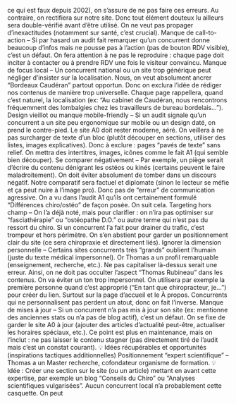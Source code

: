 ce qui est faux depuis 2002), on s’assure de ne pas faire ces erreurs. Au contraire, on rectifiera sur notre site. Donc tout élément douteux lu ailleurs sera double-vérifié avant d’être utilisé. On ne veut pas propager d’inexactitudes (notamment sur santé, c’est crucial). Manque de call-to-action – Si par hasard un audit fait remarquer qu’un concurrent donne beaucoup d’infos mais ne pousse pas à l’action (pas de bouton RDV visible), c’est un défaut. On fera attention à ne pas le reproduire : chaque page doit inciter à contacter ou à prendre RDV une fois le visiteur convaincu. Manque de focus local – Un concurrent national ou un site trop générique peut négliger d’insister sur la localisation. Nous, on veut absolument ancrer “Bordeaux Caudéran” partout opportun. Donc on exclura l’idée de rédiger nos contenus de manière trop universelle. Chaque page rappellera, quand c’est naturel, la localisation (ex: “Au cabinet de Caudéran, nous rencontrons fréquemment des lombalgies chez les travailleurs de bureau bordelais…”). Design vieillot ou manque mobile-friendly – Si un audit signale qu’un concurrent a un site peu ergonomique sur mobile ou un design daté, on prend le contre-pied. Le site A0 doit rester moderne, aéré. On veillera à ne pas surcharger de texte d’un bloc (plutôt découper en sections, utiliser des listes, images explicatives). Donc à exclure : pages “pavés de texte” sans relief. On mettra des intertitres, images, icônes comme le fait A1 (qui semble bien découper). Se comparer négativement – Par exemple, un piège serait d’écrire du contenu dénigrant les ostéos ou kinés (certains peuvent le faire maladroitement). On doit éviter absolument de tomber dans un discours négatif. Notre comparatif sera factuel et diplomate (sinon le lecteur se méfie et ça peut nuire à l’image pro). Donc pas de “erreur” de communication agressive. On a vu dans l’audit A1 qu’ils ont certainement formulé “Différences chiro/ostéo” de façon posée. On suit cela. Targeting hors champ – On l’a déjà noté, mais pour clarifier : on n’ira pas optimiser sur “fasciathérapie” ou “ostéopathe D.O.” ou autre terme qui n’est pas du ressort du chiro. Si un concurrent l’a fait pour drainer du trafic, c’est trompeur et hors périmètre. On s’en abstient pour garder un positionnement clair du site (ce sera chiropraxie et directement liés). Ignorer la dimension personnelle – Certains sites concurrents très “grands” oublient l’humain (juste du texte médical impersonnel). Or Thomas a un profil remarquable (enseignement, recherche, etc.). Ne pas capitaliser là-dessus serait une erreur. Ainsi, on ne doit pas occulter l’aspect “Thomas Rubineau” dans les contenus. On va éviter un ton trop impersonnel. On utilisera par exemple la première personne quand c’est approprié (“En tant que chiropracteur, je…”) pour créer du lien. Surtout sur la page d’accueil et le À propos. Concurrents qui ne personnalisent pas perdent un atout, donc on fait l’inverse. Manque de mises à jour – Si un concurrent n’a pas mis à jour son site (ex: mentionne des anciennes stats ou n’a pas de blog actif), c’est un défaut. On se fixe de garder le site A0 à jour (ajouter des articles d’actualité peut-être, actualiser les horaires spéciaux, etc.). Ce point est plus en maintenance, mais on l’inclut : ne pas laisser le contenu stagner (pas directement tiré de l’audit mais c’est un constat courant). 💡 Idées récupérables et opportunités (inspirations tactiques additionnelles) Positionnement “expert scientifique” – Thomas a un Master recherche, cofondateur organisme de formation. 💡 Idée : Créer une section sur le site (ou un article) mettant en avant cette expertise, par exemple un blog “Conseils du Chiro” ou “Analyses scientifiques vulgarisées”. Aucun concurrent local n’a probablement cette casquette. On peut